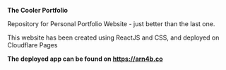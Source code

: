 **The Cooler Portfolio**

Repository for Personal Portfolio Website - just better than the last one.

This website has been created using ReactJS and CSS, and deployed on Cloudflare Pages

**The deployed app can be found on https://arn4b.co**

